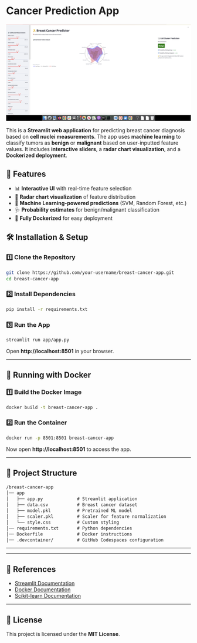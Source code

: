 # Cancer Prediction App


![Alt text](screen1.png)

This is a **Streamlit web application** for predicting breast cancer diagnosis based on **cell nuclei measurements**. The app uses **machine learning** to classify tumors as **benign** or **malignant** based on user-inputted feature values. It includes **interactive sliders**, a **radar chart visualization**, and a **Dockerized deployment**.

## 🚀 Features
- 📊 **Interactive UI** with real-time feature selection
- 🎨 **Radar chart visualization** of feature distribution
- 🔬 **Machine Learning-powered predictions** (SVM, Random Forest, etc.)
- 🩺 **Probability estimates** for benign/malignant classification
- 🐳 **Fully Dockerized** for easy deployment

## 🛠️ Installation & Setup

### 1️⃣ Clone the Repository
```bash
git clone https://github.com/your-username/breast-cancer-app.git
cd breast-cancer-app
```

### 2️⃣ Install Dependencies
```bash
pip install -r requirements.txt
```

### 3️⃣ Run the App
```bash
streamlit run app/app.py
```
Open **http://localhost:8501** in your browser.

---

## 🐳 Running with Docker

### 1️⃣ Build the Docker Image
```bash
docker build -t breast-cancer-app .
```

### 2️⃣ Run the Container
```bash
docker run -p 8501:8501 breast-cancer-app
```

Now open **http://localhost:8501** to access the app.

---

## 📂 Project Structure
```
/breast-cancer-app
│── app
│   ├── app.py             # Streamlit application
│   ├── data.csv           # Breast cancer dataset
│   ├── model.pkl          # Pretrained ML model
│   ├── scaler.pkl         # Scaler for feature normalization
│   └── style.css          # Custom styling
│── requirements.txt       # Python dependencies
│── Dockerfile             # Docker instructions
│── .devcontainer/         # GitHub Codespaces configuration
```

---


---

## 🔗 References
- [Streamlit Documentation](https://docs.streamlit.io/)
- [Docker Documentation](https://docs.docker.com/)
- [Scikit-learn Documentation](https://scikit-learn.org/stable/)

---

## 📜 License
This project is licensed under the **MIT License**.

